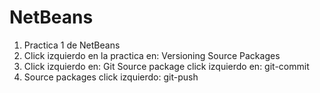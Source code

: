 # NetBeans
1. Practica 1 de NetBeans
2. Click izquierdo en la practica en: Versioning Source Packages
3. Click izquierdo en: Git Source package click izquierdo en: git-commit
4. Source packages click izquierdo: git-push
